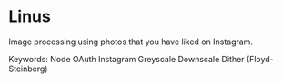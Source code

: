 # Linus

Image processing using photos that you have liked on Instagram.

Keywords:
Node
OAuth
Instagram
Greyscale
Downscale
Dither (Floyd-Steinberg)
